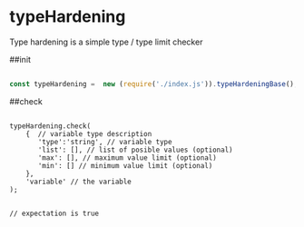 # typeHardening

Type hardening is a simple type / type limit checker


##init 


```javascript

const typeHardening =  new (require('./index.js')).typeHardeningBase();

```

##check 

```javacript

typeHardening.check(
    {  // variable type description
       'type':'string', // variable type
       'list': [], // list of posible values (optional)
       'max': [], // maximum value limit (optional)
       'min': [] // minimum value limit (optional)
    },
    'variable' // the variable 
);


// expectation is true

```



